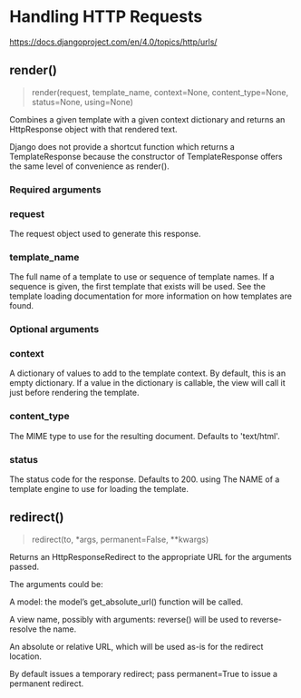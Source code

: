 # Handling HTTP Requests
https://docs.djangoproject.com/en/4.0/topics/http/urls/

## render()
>render(request, template_name, context=None, content_type=None, status=None, using=None)

Combines a given template with a given context dictionary and returns an HttpResponse object with that rendered text.

Django does not provide a shortcut function which returns a TemplateResponse because the constructor of TemplateResponse offers the same level of convenience as render().
### Required arguments
### request
The request object used to generate this response.
### template_name
The full name of a template to use or sequence of template names. If a sequence is given, the first template that exists will be used. See the template loading documentation for more information on how templates are found.
### Optional arguments
### context
A dictionary of values to add to the template context. By default, this is an empty dictionary. If a value in the dictionary is callable, the view will call it just before rendering the template.
### content_type
The MIME type to use for the resulting document. Defaults to 'text/html'.
### status
The status code for the response. Defaults to 200.
using
The NAME of a template engine to use for loading the template.
## redirect()

>redirect(to, *args, permanent=False, **kwargs)

Returns an HttpResponseRedirect to the appropriate URL for the arguments passed.

The arguments could be:

A model: the model’s get_absolute_url() function will be called.

A view name, possibly with arguments: reverse() will be used to reverse-resolve the name.

An absolute or relative URL, which will be used as-is for the redirect location.

By default issues a temporary redirect; pass permanent=True to issue a permanent redirect.

